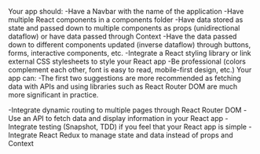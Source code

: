 Your app should:
-Have a Navbar with the name of the application
-Have multiple React components in a components folder
-Have data stored as state and passed down to multiple components as props (unidirectional dataflow) or have data passed through Context
-Have the data passed down to different components updated (inverse dataflow) through buttons, forms, interactive components, etc.
-Integrate a React styling library or link external CSS stylesheets to style your React app
-Be professional (colors complement each other, font is easy to read, mobile-first design, etc.)
Your app can:
-The first two suggestions are more recommended as fetching data with APIs and using libraries such as React Router DOM are much more significant in practice.

-Integrate dynamic routing to multiple pages through React Router DOM
-Use an API to fetch data and display information in your React app
-Integrate testing (Snapshot, TDD) if you feel that your React app is simple
-Integrate React Redux to manage state and data instead of props and Context
